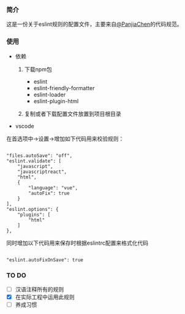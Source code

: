 
### 简介

这是一份关于eslint规则的配置文件，主要来自[@PanjiaChen](https://github.com/PanJiaChen/vue-element-admin)的代码规范。

### 使用

- 依赖

    1. 下载npm包
        - eslint
        - eslint-friendly-formatter
        - eslint-loader
        - eslint-plugin-html

    2. 复制或者下载配置文件放置到项目根目录
- vscode

在首选项中->设置->增加如下代码用来校验规则：
```

"files.autoSave": "off",
"eslint.validate": [
    "javascript",
    "javascriptreact",
    "html",
    {
        "language": "vue",
        "autoFix": true
    }
],
"eslint.options": {
    "plugins": [
        "html"
    ]
},
```

同时增加以下代码用来保存时根据eslintrc配置来格式化代码
```

"eslint.autoFixOnSave": true
```

### TO DO

- [ ] 汉语注释所有的规则
- [x] 在实际工程中运用此规则
- [ ] 养成习惯
